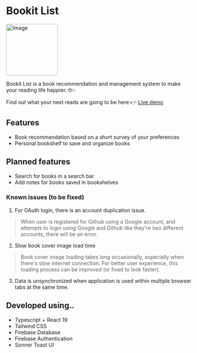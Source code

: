 # Bookit List

<img width="140" height="auto" alt="Image" src="https://github.com/user-attachments/assets/a3480b24-cc11-4349-9228-c4eb0bcc3c49" />

Bookit List is a book recommendation and management system to make your reading life happier. 🤓✨

Find out what your next reads are going to be here 👉 [Live demo](https://bookit-list-v2.netlify.app/)


## Features

- Book recommendation based on a short survey of your preferences
- Personal bookshelf to save and organize books

<!-- #### cf. Screenshots 📷

1. Main page / Landing page
2. Recommendation page
3. Bookshelf page -->


## Planned features
- Search for books in a search bar
- Add notes for books saved in bookshelves

### Known issues (to be fixed)
1. For OAuth login, there is an account duplication issue.
 > When user is registered for Github using a Google account, and attempts to login using Google and Github like they're two different accounts, there will be an error.
2. Slow book cover image load time

> Book cover image loading takes long occasionally, especially when there's slow internet connection. For better user experience, this loading process can be improved (or fixed to look faster).
3. Data is unsynchronized when application is used within multiple browser tabs at the same time.

## Developed using..
- Typescript + React 19
- Tailwind CSS
- Firebase Database
- Firebase Authentication
- Sonner Toast UI
